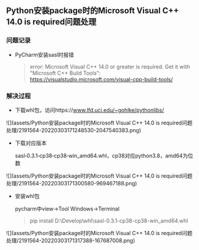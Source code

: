 ## Python安装package时的Microsoft Visual C++ 14.0 is required问题处理

### 问题记录

- PyCharm安装sasl时报错

  > error: Microsoft Visual C++ 14.0 or greater is required. Get it with "Microsoft C++ Build Tools": https://visualstudio.microsoft.com/visual-cpp-build-tools/

### 解决过程

- 下载whl包，访问https://www.lfd.uci.edu/~gohlke/pythonlibs/

![](assets/Python安装package时的Microsoft Visual C++ 14.0 is required问题处理/2191564-20220303171248530-2047540383.png)

- 下载对应版本

  sasl‑0.3.1‑cp38‑cp38‑win_amd64.whl，cp38对应python3.8，amd64为位数

![](assets/Python安装package时的Microsoft Visual C++ 14.0 is required问题处理/2191564-20220303171300580-969467188.png)


- 安装whl包

  pycharm中view->Tool Windows->Terminal

  > pip install D:\Develop\whl\sasl-0.3.1-cp38-cp38-win_amd64.whl

![](assets/Python安装package时的Microsoft Visual C++ 14.0 is required问题处理/2191564-20220303171317388-167687008.png)